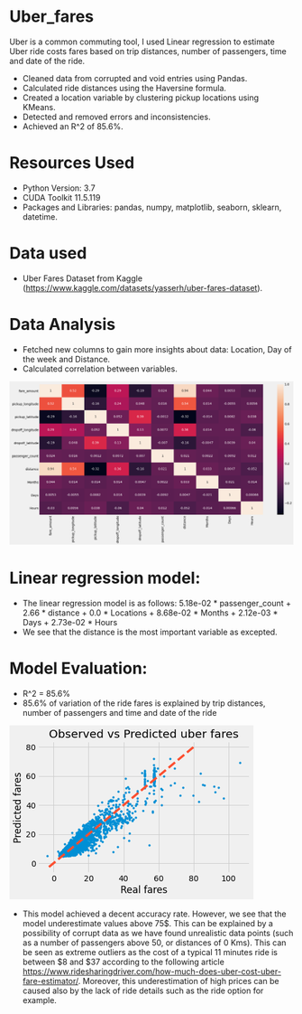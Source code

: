 # Uber_fares

Uber is a common commuting tool, I used Linear regression to estimate Uber ride costs fares based on trip distances, number of passengers, time and date of the ride.

* Cleaned data from corrupted and void entries using Pandas.
* Calculated ride distances using the Haversine formula.
* Created a location variable by clustering pickup locations using KMeans.
* Detected and removed errors and inconsistencies.
* Achieved an R^2 of 85.6%.

# Resources Used
* Python Version: 3.7
* CUDA Toolkit 11.5.119 
* Packages and Libraries: pandas, numpy, matplotlib, seaborn, sklearn, datetime.
# Data used
* Uber Fares Dataset from Kaggle (https://www.kaggle.com/datasets/yasserh/uber-fares-dataset).

# Data Analysis
* Fetched new columns to gain more insights about data: Location, Day of the week and Distance.
* Calculated correlation between variables.

![image 1](https://github.com/YoussefAithaddou/Uber_fares/blob/main/Correlation%20Matrix.png)

# Linear regression model:
* The linear regression model is as follows:  5.18e-02 * passenger_count + 2.66 * distance + 0.0 * Locations + 8.68e-02 * Months + 2.12e-03 * Days + 2.73e-02 * Hours
* We see that the distance is the most important variable as excepted.


# Model Evaluation:
* R^2 = 85.6% 
* 85.6% of variation of the ride fares is explained by trip distances, number of passengers and time and date of the ride 


![image 2](https://github.com/YoussefAithaddou/Uber_fares/blob/main/Regression%20Result.png)

* This model achieved a decent accuracy rate. However, we see that the model underestimate values above 75$. This can be explained by a possibility of corrupt data as we have found unrealistic data points (such as a number of passengers above 50, or distances of 0 Kms). This can be seen as extreme outliers as the cost of a typical 11 minutes ride is between $8 and $37 according to the following article https://www.ridesharingdriver.com/how-much-does-uber-cost-uber-fare-estimator/. Moreover, this underestimation of high prices can be caused also by the lack of ride details such as the ride option for example.


